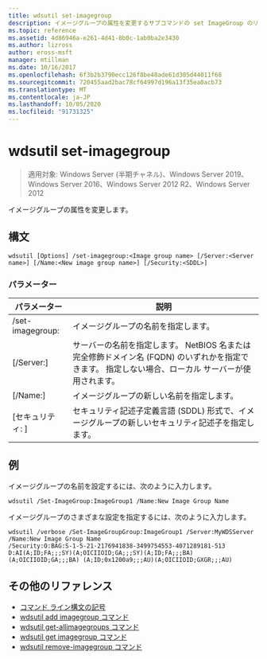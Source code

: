 ```yaml
---
title: wdsutil set-imagegroup
description: イメージグループの属性を変更するサブコマンドの set ImageGroup のリファレンス記事です。
ms.topic: reference
ms.assetid: 4d86946a-e261-4d41-8b0c-1ab0ba2e3430
ms.author: lizross
author: eross-msft
manager: mtillman
ms.date: 10/16/2017
ms.openlocfilehash: 6f3b2b3790ecc126f8be48ade61d305d44011f68
ms.sourcegitcommit: 720455aad2bac78cf64997d196a13f35ea0acb73
ms.translationtype: MT
ms.contentlocale: ja-JP
ms.lasthandoff: 10/05/2020
ms.locfileid: "91731325"
---
```

# <a name="wdsutil-set-imagegroup"></a>wdsutil set-imagegroup

> 適用対象: Windows Server (半期チャネル)、Windows Server 2019、Windows Server 2016、Windows Server 2012 R2、Windows Server 2012

イメージグループの属性を変更します。

## <a name="syntax"></a>構文
```
wdsutil [Options] /set-imagegroup:<Image group name> [/Server:<Server name>] [/Name:<New image group name>] [/Security:<SDDL>]
```
### <a name="parameters"></a>パラメーター
|パラメーター|説明|
|-------|--------|
|/set-imagegroup:<Image group name>|イメージグループの名前を指定します。|
|[/Server:<Server name>]|サーバーの名前を指定します。 NetBIOS 名または完全修飾ドメイン名 (FQDN) のいずれかを指定できます。 指定しない場合、ローカル サーバーが使用されます。|
|[/Name:<New image group name>]|イメージグループの新しい名前を指定します。|
|[セキュリティ: <SDDL> ]|セキュリティ記述子定義言語 (SDDL) 形式で、イメージグループの新しいセキュリティ記述子を指定します。|
## <a name="examples"></a>例
イメージグループの名前を設定するには、次のように入力します。
```
wdsutil /Set-ImageGroup:ImageGroup1 /Name:New Image Group Name
```
イメージグループのさまざまな設定を指定するには、次のように入力します。
```
wdsutil /verbose /Set-ImageGroupGroup:ImageGroup1 /Server:MyWDSServer /Name:New Image Group Name
/Security:O:BAG:S-1-5-21-2176941838-3499754553-4071289181-513 D:AI(A;ID;FA;;;SY)(A;OICIIOID;GA;;;SY)(A;ID;FA;;;BA)(A;OICIIOID;GA;;;BA) (A;ID;0x1200a9;;;AU)(A;OICIIOID;GXGR;;;AU)
```
## <a name="additional-references"></a>その他のリファレンス
- [コマンド ライン構文の記号](command-line-syntax-key.md)
- [wdsutil add imagegroup コマンド](wdsutil-add-imagegroup.md)
- [wdsutil get-allimagegroups コマンド](wdsutil-get-allimagegroups.md)
- [wdsutil get imagegroup コマンド](wdsutil-get-imagegroup.md)
- [wdsutil remove-imagegroup コマンド](wdsutil-remove-imagegroup.md)
